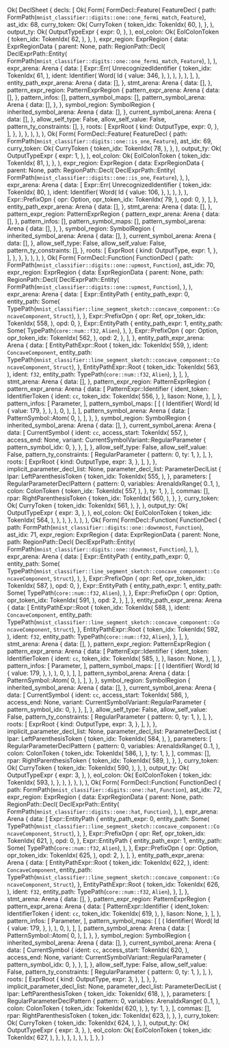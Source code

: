 Ok(
    DeclSheet {
        decls: [
            Ok(
                Form(
                    FormDecl::Feature(
                        FeatureDecl {
                            path: FormPath(`mnist_classifier::digits::one::one_fermi_match`, `Feature`),
                            ast_idx: 68,
                            curry_token: Ok(
                                CurryToken {
                                    token_idx: TokenIdx(
                                        60,
                                    ),
                                },
                            ),
                            output_ty: Ok(
                                OutputTypeExpr {
                                    expr: 0,
                                },
                            ),
                            eol_colon: Ok(
                                EolColonToken {
                                    token_idx: TokenIdx(
                                        62,
                                    ),
                                },
                            ),
                            expr_region: ExprRegion {
                                data: ExprRegionData {
                                    parent: None,
                                    path: RegionPath::Decl(
                                        DeclExprPath::Entity(
                                            FormPath(`mnist_classifier::digits::one::one_fermi_match`, `Feature`),
                                        ),
                                    ),
                                    expr_arena: Arena {
                                        data: [
                                            Expr::Err(
                                                UnrecognizedIdentifier {
                                                    token_idx: TokenIdx(
                                                        61,
                                                    ),
                                                    ident: Identifier(
                                                        Word(
                                                            Id {
                                                                value: 346,
                                                            },
                                                        ),
                                                    ),
                                                },
                                            ),
                                        ],
                                    },
                                    entity_path_expr_arena: Arena {
                                        data: [],
                                    },
                                    stmt_arena: Arena {
                                        data: [],
                                    },
                                    pattern_expr_region: PatternExprRegion {
                                        pattern_expr_arena: Arena {
                                            data: [],
                                        },
                                        pattern_infos: [],
                                        pattern_symbol_maps: [],
                                        pattern_symbol_arena: Arena {
                                            data: [],
                                        },
                                    },
                                    symbol_region: SymbolRegion {
                                        inherited_symbol_arena: Arena {
                                            data: [],
                                        },
                                        current_symbol_arena: Arena {
                                            data: [],
                                        },
                                        allow_self_type: False,
                                        allow_self_value: False,
                                        pattern_ty_constraints: [],
                                    },
                                    roots: [
                                        ExprRoot {
                                            kind: OutputType,
                                            expr: 0,
                                        },
                                    ],
                                },
                            },
                        },
                    ),
                ),
            ),
            Ok(
                Form(
                    FormDecl::Feature(
                        FeatureDecl {
                            path: FormPath(`mnist_classifier::digits::one::is_one`, `Feature`),
                            ast_idx: 69,
                            curry_token: Ok(
                                CurryToken {
                                    token_idx: TokenIdx(
                                        78,
                                    ),
                                },
                            ),
                            output_ty: Ok(
                                OutputTypeExpr {
                                    expr: 1,
                                },
                            ),
                            eol_colon: Ok(
                                EolColonToken {
                                    token_idx: TokenIdx(
                                        81,
                                    ),
                                },
                            ),
                            expr_region: ExprRegion {
                                data: ExprRegionData {
                                    parent: None,
                                    path: RegionPath::Decl(
                                        DeclExprPath::Entity(
                                            FormPath(`mnist_classifier::digits::one::is_one`, `Feature`),
                                        ),
                                    ),
                                    expr_arena: Arena {
                                        data: [
                                            Expr::Err(
                                                UnrecognizedIdentifier {
                                                    token_idx: TokenIdx(
                                                        80,
                                                    ),
                                                    ident: Identifier(
                                                        Word(
                                                            Id {
                                                                value: 106,
                                                            },
                                                        ),
                                                    ),
                                                },
                                            ),
                                            Expr::PrefixOpn {
                                                opr: Option,
                                                opr_token_idx: TokenIdx(
                                                    79,
                                                ),
                                                opd: 0,
                                            },
                                        ],
                                    },
                                    entity_path_expr_arena: Arena {
                                        data: [],
                                    },
                                    stmt_arena: Arena {
                                        data: [],
                                    },
                                    pattern_expr_region: PatternExprRegion {
                                        pattern_expr_arena: Arena {
                                            data: [],
                                        },
                                        pattern_infos: [],
                                        pattern_symbol_maps: [],
                                        pattern_symbol_arena: Arena {
                                            data: [],
                                        },
                                    },
                                    symbol_region: SymbolRegion {
                                        inherited_symbol_arena: Arena {
                                            data: [],
                                        },
                                        current_symbol_arena: Arena {
                                            data: [],
                                        },
                                        allow_self_type: False,
                                        allow_self_value: False,
                                        pattern_ty_constraints: [],
                                    },
                                    roots: [
                                        ExprRoot {
                                            kind: OutputType,
                                            expr: 1,
                                        },
                                    ],
                                },
                            },
                        },
                    ),
                ),
            ),
            Ok(
                Form(
                    FormDecl::Function(
                        FunctionDecl {
                            path: FormPath(`mnist_classifier::digits::one::upmost`, `Function`),
                            ast_idx: 70,
                            expr_region: ExprRegion {
                                data: ExprRegionData {
                                    parent: None,
                                    path: RegionPath::Decl(
                                        DeclExprPath::Entity(
                                            FormPath(`mnist_classifier::digits::one::upmost`, `Function`),
                                        ),
                                    ),
                                    expr_arena: Arena {
                                        data: [
                                            Expr::EntityPath {
                                                entity_path_expr: 0,
                                                entity_path: Some(
                                                    TypePath(`mnist_classifier::line_segment_sketch::concave_component::ConcaveComponent`, `Struct`),
                                                ),
                                            },
                                            Expr::PrefixOpn {
                                                opr: Ref,
                                                opr_token_idx: TokenIdx(
                                                    558,
                                                ),
                                                opd: 0,
                                            },
                                            Expr::EntityPath {
                                                entity_path_expr: 1,
                                                entity_path: Some(
                                                    TypePath(`core::num::f32`, `Alien`),
                                                ),
                                            },
                                            Expr::PrefixOpn {
                                                opr: Option,
                                                opr_token_idx: TokenIdx(
                                                    562,
                                                ),
                                                opd: 2,
                                            },
                                        ],
                                    },
                                    entity_path_expr_arena: Arena {
                                        data: [
                                            EntityPathExpr::Root {
                                                token_idx: TokenIdx(
                                                    559,
                                                ),
                                                ident: `ConcaveComponent`,
                                                entity_path: TypePath(`mnist_classifier::line_segment_sketch::concave_component::ConcaveComponent`, `Struct`),
                                            },
                                            EntityPathExpr::Root {
                                                token_idx: TokenIdx(
                                                    563,
                                                ),
                                                ident: `f32`,
                                                entity_path: TypePath(`core::num::f32`, `Alien`),
                                            },
                                        ],
                                    },
                                    stmt_arena: Arena {
                                        data: [],
                                    },
                                    pattern_expr_region: PatternExprRegion {
                                        pattern_expr_arena: Arena {
                                            data: [
                                                PatternExpr::Identifier {
                                                    ident_token: IdentifierToken {
                                                        ident: `cc`,
                                                        token_idx: TokenIdx(
                                                            556,
                                                        ),
                                                    },
                                                    liason: None,
                                                },
                                            ],
                                        },
                                        pattern_infos: [
                                            Parameter,
                                        ],
                                        pattern_symbol_maps: [
                                            [
                                                (
                                                    Identifier(
                                                        Word(
                                                            Id {
                                                                value: 179,
                                                            },
                                                        ),
                                                    ),
                                                    0,
                                                ),
                                            ],
                                        ],
                                        pattern_symbol_arena: Arena {
                                            data: [
                                                PatternSymbol::Atom(
                                                    0,
                                                ),
                                            ],
                                        },
                                    },
                                    symbol_region: SymbolRegion {
                                        inherited_symbol_arena: Arena {
                                            data: [],
                                        },
                                        current_symbol_arena: Arena {
                                            data: [
                                                CurrentSymbol {
                                                    ident: `cc`,
                                                    access_start: TokenIdx(
                                                        557,
                                                    ),
                                                    access_end: None,
                                                    variant: CurrentSymbolVariant::RegularParameter {
                                                        pattern_symbol_idx: 0,
                                                    },
                                                },
                                            ],
                                        },
                                        allow_self_type: False,
                                        allow_self_value: False,
                                        pattern_ty_constraints: [
                                            RegularParameter {
                                                pattern: 0,
                                                ty: 1,
                                            },
                                        ],
                                    },
                                    roots: [
                                        ExprRoot {
                                            kind: OutputType,
                                            expr: 3,
                                        },
                                    ],
                                },
                            },
                            implicit_parameter_decl_list: None,
                            parameter_decl_list: ParameterDeclList {
                                lpar: LeftParenthesisToken {
                                    token_idx: TokenIdx(
                                        555,
                                    ),
                                },
                                parameters: [
                                    RegularParameterDeclPattern {
                                        pattern: 0,
                                        variables: ArenaIdxRange(
                                            0..1,
                                        ),
                                        colon: ColonToken {
                                            token_idx: TokenIdx(
                                                557,
                                            ),
                                        },
                                        ty: 1,
                                    },
                                ],
                                commas: [],
                                rpar: RightParenthesisToken {
                                    token_idx: TokenIdx(
                                        560,
                                    ),
                                },
                            },
                            curry_token: Ok(
                                CurryToken {
                                    token_idx: TokenIdx(
                                        561,
                                    ),
                                },
                            ),
                            output_ty: Ok(
                                OutputTypeExpr {
                                    expr: 3,
                                },
                            ),
                            eol_colon: Ok(
                                EolColonToken {
                                    token_idx: TokenIdx(
                                        564,
                                    ),
                                },
                            ),
                        },
                    ),
                ),
            ),
            Ok(
                Form(
                    FormDecl::Function(
                        FunctionDecl {
                            path: FormPath(`mnist_classifier::digits::one::downmost`, `Function`),
                            ast_idx: 71,
                            expr_region: ExprRegion {
                                data: ExprRegionData {
                                    parent: None,
                                    path: RegionPath::Decl(
                                        DeclExprPath::Entity(
                                            FormPath(`mnist_classifier::digits::one::downmost`, `Function`),
                                        ),
                                    ),
                                    expr_arena: Arena {
                                        data: [
                                            Expr::EntityPath {
                                                entity_path_expr: 0,
                                                entity_path: Some(
                                                    TypePath(`mnist_classifier::line_segment_sketch::concave_component::ConcaveComponent`, `Struct`),
                                                ),
                                            },
                                            Expr::PrefixOpn {
                                                opr: Ref,
                                                opr_token_idx: TokenIdx(
                                                    587,
                                                ),
                                                opd: 0,
                                            },
                                            Expr::EntityPath {
                                                entity_path_expr: 1,
                                                entity_path: Some(
                                                    TypePath(`core::num::f32`, `Alien`),
                                                ),
                                            },
                                            Expr::PrefixOpn {
                                                opr: Option,
                                                opr_token_idx: TokenIdx(
                                                    591,
                                                ),
                                                opd: 2,
                                            },
                                        ],
                                    },
                                    entity_path_expr_arena: Arena {
                                        data: [
                                            EntityPathExpr::Root {
                                                token_idx: TokenIdx(
                                                    588,
                                                ),
                                                ident: `ConcaveComponent`,
                                                entity_path: TypePath(`mnist_classifier::line_segment_sketch::concave_component::ConcaveComponent`, `Struct`),
                                            },
                                            EntityPathExpr::Root {
                                                token_idx: TokenIdx(
                                                    592,
                                                ),
                                                ident: `f32`,
                                                entity_path: TypePath(`core::num::f32`, `Alien`),
                                            },
                                        ],
                                    },
                                    stmt_arena: Arena {
                                        data: [],
                                    },
                                    pattern_expr_region: PatternExprRegion {
                                        pattern_expr_arena: Arena {
                                            data: [
                                                PatternExpr::Identifier {
                                                    ident_token: IdentifierToken {
                                                        ident: `cc`,
                                                        token_idx: TokenIdx(
                                                            585,
                                                        ),
                                                    },
                                                    liason: None,
                                                },
                                            ],
                                        },
                                        pattern_infos: [
                                            Parameter,
                                        ],
                                        pattern_symbol_maps: [
                                            [
                                                (
                                                    Identifier(
                                                        Word(
                                                            Id {
                                                                value: 179,
                                                            },
                                                        ),
                                                    ),
                                                    0,
                                                ),
                                            ],
                                        ],
                                        pattern_symbol_arena: Arena {
                                            data: [
                                                PatternSymbol::Atom(
                                                    0,
                                                ),
                                            ],
                                        },
                                    },
                                    symbol_region: SymbolRegion {
                                        inherited_symbol_arena: Arena {
                                            data: [],
                                        },
                                        current_symbol_arena: Arena {
                                            data: [
                                                CurrentSymbol {
                                                    ident: `cc`,
                                                    access_start: TokenIdx(
                                                        586,
                                                    ),
                                                    access_end: None,
                                                    variant: CurrentSymbolVariant::RegularParameter {
                                                        pattern_symbol_idx: 0,
                                                    },
                                                },
                                            ],
                                        },
                                        allow_self_type: False,
                                        allow_self_value: False,
                                        pattern_ty_constraints: [
                                            RegularParameter {
                                                pattern: 0,
                                                ty: 1,
                                            },
                                        ],
                                    },
                                    roots: [
                                        ExprRoot {
                                            kind: OutputType,
                                            expr: 3,
                                        },
                                    ],
                                },
                            },
                            implicit_parameter_decl_list: None,
                            parameter_decl_list: ParameterDeclList {
                                lpar: LeftParenthesisToken {
                                    token_idx: TokenIdx(
                                        584,
                                    ),
                                },
                                parameters: [
                                    RegularParameterDeclPattern {
                                        pattern: 0,
                                        variables: ArenaIdxRange(
                                            0..1,
                                        ),
                                        colon: ColonToken {
                                            token_idx: TokenIdx(
                                                586,
                                            ),
                                        },
                                        ty: 1,
                                    },
                                ],
                                commas: [],
                                rpar: RightParenthesisToken {
                                    token_idx: TokenIdx(
                                        589,
                                    ),
                                },
                            },
                            curry_token: Ok(
                                CurryToken {
                                    token_idx: TokenIdx(
                                        590,
                                    ),
                                },
                            ),
                            output_ty: Ok(
                                OutputTypeExpr {
                                    expr: 3,
                                },
                            ),
                            eol_colon: Ok(
                                EolColonToken {
                                    token_idx: TokenIdx(
                                        593,
                                    ),
                                },
                            ),
                        },
                    ),
                ),
            ),
            Ok(
                Form(
                    FormDecl::Function(
                        FunctionDecl {
                            path: FormPath(`mnist_classifier::digits::one::hat`, `Function`),
                            ast_idx: 72,
                            expr_region: ExprRegion {
                                data: ExprRegionData {
                                    parent: None,
                                    path: RegionPath::Decl(
                                        DeclExprPath::Entity(
                                            FormPath(`mnist_classifier::digits::one::hat`, `Function`),
                                        ),
                                    ),
                                    expr_arena: Arena {
                                        data: [
                                            Expr::EntityPath {
                                                entity_path_expr: 0,
                                                entity_path: Some(
                                                    TypePath(`mnist_classifier::line_segment_sketch::concave_component::ConcaveComponent`, `Struct`),
                                                ),
                                            },
                                            Expr::PrefixOpn {
                                                opr: Ref,
                                                opr_token_idx: TokenIdx(
                                                    621,
                                                ),
                                                opd: 0,
                                            },
                                            Expr::EntityPath {
                                                entity_path_expr: 1,
                                                entity_path: Some(
                                                    TypePath(`core::num::f32`, `Alien`),
                                                ),
                                            },
                                            Expr::PrefixOpn {
                                                opr: Option,
                                                opr_token_idx: TokenIdx(
                                                    625,
                                                ),
                                                opd: 2,
                                            },
                                        ],
                                    },
                                    entity_path_expr_arena: Arena {
                                        data: [
                                            EntityPathExpr::Root {
                                                token_idx: TokenIdx(
                                                    622,
                                                ),
                                                ident: `ConcaveComponent`,
                                                entity_path: TypePath(`mnist_classifier::line_segment_sketch::concave_component::ConcaveComponent`, `Struct`),
                                            },
                                            EntityPathExpr::Root {
                                                token_idx: TokenIdx(
                                                    626,
                                                ),
                                                ident: `f32`,
                                                entity_path: TypePath(`core::num::f32`, `Alien`),
                                            },
                                        ],
                                    },
                                    stmt_arena: Arena {
                                        data: [],
                                    },
                                    pattern_expr_region: PatternExprRegion {
                                        pattern_expr_arena: Arena {
                                            data: [
                                                PatternExpr::Identifier {
                                                    ident_token: IdentifierToken {
                                                        ident: `cc`,
                                                        token_idx: TokenIdx(
                                                            619,
                                                        ),
                                                    },
                                                    liason: None,
                                                },
                                            ],
                                        },
                                        pattern_infos: [
                                            Parameter,
                                        ],
                                        pattern_symbol_maps: [
                                            [
                                                (
                                                    Identifier(
                                                        Word(
                                                            Id {
                                                                value: 179,
                                                            },
                                                        ),
                                                    ),
                                                    0,
                                                ),
                                            ],
                                        ],
                                        pattern_symbol_arena: Arena {
                                            data: [
                                                PatternSymbol::Atom(
                                                    0,
                                                ),
                                            ],
                                        },
                                    },
                                    symbol_region: SymbolRegion {
                                        inherited_symbol_arena: Arena {
                                            data: [],
                                        },
                                        current_symbol_arena: Arena {
                                            data: [
                                                CurrentSymbol {
                                                    ident: `cc`,
                                                    access_start: TokenIdx(
                                                        620,
                                                    ),
                                                    access_end: None,
                                                    variant: CurrentSymbolVariant::RegularParameter {
                                                        pattern_symbol_idx: 0,
                                                    },
                                                },
                                            ],
                                        },
                                        allow_self_type: False,
                                        allow_self_value: False,
                                        pattern_ty_constraints: [
                                            RegularParameter {
                                                pattern: 0,
                                                ty: 1,
                                            },
                                        ],
                                    },
                                    roots: [
                                        ExprRoot {
                                            kind: OutputType,
                                            expr: 3,
                                        },
                                    ],
                                },
                            },
                            implicit_parameter_decl_list: None,
                            parameter_decl_list: ParameterDeclList {
                                lpar: LeftParenthesisToken {
                                    token_idx: TokenIdx(
                                        618,
                                    ),
                                },
                                parameters: [
                                    RegularParameterDeclPattern {
                                        pattern: 0,
                                        variables: ArenaIdxRange(
                                            0..1,
                                        ),
                                        colon: ColonToken {
                                            token_idx: TokenIdx(
                                                620,
                                            ),
                                        },
                                        ty: 1,
                                    },
                                ],
                                commas: [],
                                rpar: RightParenthesisToken {
                                    token_idx: TokenIdx(
                                        623,
                                    ),
                                },
                            },
                            curry_token: Ok(
                                CurryToken {
                                    token_idx: TokenIdx(
                                        624,
                                    ),
                                },
                            ),
                            output_ty: Ok(
                                OutputTypeExpr {
                                    expr: 3,
                                },
                            ),
                            eol_colon: Ok(
                                EolColonToken {
                                    token_idx: TokenIdx(
                                        627,
                                    ),
                                },
                            ),
                        },
                    ),
                ),
            ),
        ],
    },
)